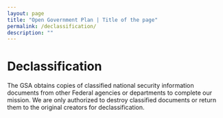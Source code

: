 ```yaml
---
layout: page
title: "Open Government Plan | Title of the page"
permalink: /declassification/
description: ""
---
```


# Declassification
The GSA obtains copies of classified national security information documents from other Federal agencies or departments to complete our mission. We are only authorized to destroy classified documents or return them to the original creators for declassification.

